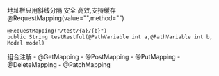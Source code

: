 地址栏只用斜线分隔 
安全
高效,支持缓存
@RequestMapping(value="",method="")
```
@RequestMapping("/test/{a}/{b}")  
public String testRestful(@PathVariable int a,@PathVariable int b, Model model)
```
组合注解
	- @GetMapping
	- @PostMapping
	- @PutMapping
	- @DeleteMapping
	- @PatchMapping